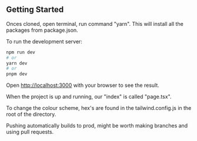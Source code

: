 ## Getting Started

Onces cloned, open terminal, run command "yarn". This will install all the packages from package.json.

To run the development server:

```bash
npm run dev
# or
yarn dev
# or
pnpm dev
```

Open [http://localhost:3000](http://localhost:3000) with your browser to see the result.

When the project is up and running, our "index" is called "page.tsx".

To change the colour scheme, hex's are found in the tailwind.config.js in the root of the directory.

Pushing automatically builds to prod, might be worth making branches and using pull requests.


